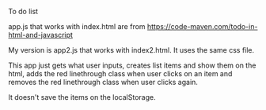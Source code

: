 To do list

app.js that works with index.html are from https://code-maven.com/todo-in-html-and-javascript

My version is app2.js that works with index2.html. It uses the same css file.

This app just gets what user inputs, creates list items and show them on the html, adds the red linethrough class when user clicks on an item and removes the red linethrough class when user clicks again.

It doesn't save the items on the localStorage.
